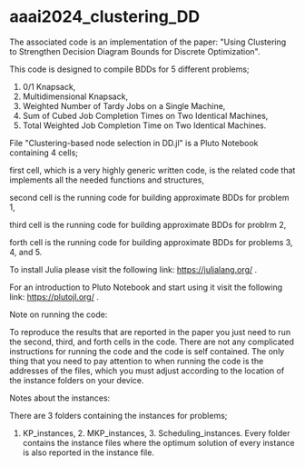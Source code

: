 # aaai2024_clustering_DD
 

The associated code is an implementation of the paper: 
"Using Clustering to Strengthen Decision Diagram Bounds for Discrete Optimization".

This code is designed to compile BDDs for 5 different problems;
1. 0/1 Knapsack, 
2. Multidimensional Knapsack, 
3. Weighted Number of Tardy Jobs on a Single Machine,
4. Sum of Cubed Job Completion Times on Two Identical Machines,
5. Total Weighted Job Completion Time on Two Identical Machines.

File "Clustering-based node selection in DD.jl" is a Pluto Notebook containing 4 cells; 

first cell, which is a very highly generic written code, is the related code 
that implements all the needed functions and structures,

second cell is the running code for building approximate BDDs for problem 1,

third cell is the running code for building approximate BDDs for problrm 2,

forth cell is the running code for building approximate BDDs for problems 3, 4, and 5. 


To install Julia please visit the following link:
https://julialang.org/ .

For an introduction to Pluto Notebook and start using it visit the following link:
https://plutojl.org/ .

Note on running the code:

To reproduce the results that are reported in the paper you just need to run
the second, third, and forth cells in the code. There are not any complicated 
instructions for running the code and the code is self contained. The only thing that 
you need to pay attention to when running the code is the addresses of the files, which
you must adjust according to the location of the instance folders on your device. 

Notes about the instances:

There are 3 folders containing the instances for problems;

1. KP_instances, 2. MKP_instances, 3. Scheduling_instances. 
Every folder contains the instance files where the optimum solution of 
every instance is also reported in the instance file.
